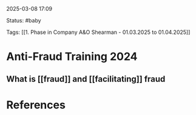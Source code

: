 2025-03-08 17:09

Status: #baby 

Tags: [[1. Phase in Company A&O Shearman - 01.03.2025 to 01.04.2025]]


# Anti-Fraud Training 2024

## What is [[fraud]] and [[facilitating]] fraud












# References